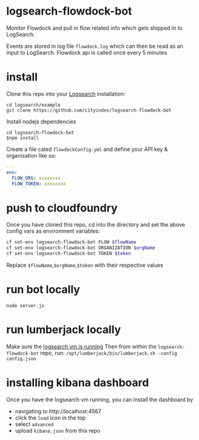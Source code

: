 logsearch-flowdock-bot
======================

Monitor Flowdock and pull in flow related info which gets shipped in to LogSearch.

Events are stored in log file `flowdock.log` which can then be read as an input
to LogSearch. Flowdock api is called once every 5 minutes

install
=======
Clone this repo into your [Logsearch](https://github.com/cityindex/) 
installation:
```
cd logsearch/example
git clone https://github.com/cityindex/logsearch-flowdock-bot
```

Install nodejs dependencies
```
cd logsearch-flowdock-bot
$npm install
```

Create a file caled `flowdockConfig.yml` and define your API key & organisation
like so:
```yaml
---
env:
  FLOW_ORG: xxxxxxxx
  FLOW_TOKEN: xxxxxxxx
```

push to cloudfoundry
====================
Once you have cloned this repo, cd into the directory and set the above config
vars as environment variables:
```bash
cf set-env logsearch-flowdock-bot FLOW $flowName
cf set-env logsearch-flowdock-bot ORGANIZATION $orgName
cf set-env logsearch-flowdock-bot TOKEN $token
```
Replace `$flowName`,`$orgName`,`$token` with their respective values


run bot locally
=======
`node server.js`

run lumberjack locally
==============
Make sure the [logsearch vm is running](https://github.com/cityindex/logsearch/wiki/Quick-Start-Guide)
Then from within the `logsearch-flowdock-bot` repo, run:
`/opt/lumberjack/bin/lumberjack.sh -config config.json`

installing kibana dashboard
===========================
Once you have the logsearch vm running, you can install the dashboard by
 - navigating to http://localhost:4567 
 - click the `load` icon in the top
 - select `advanced`
 - upload `kibana.json` from this repo
